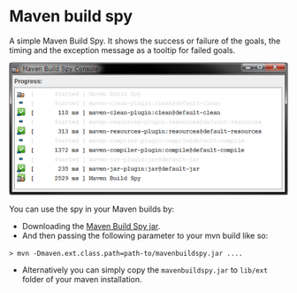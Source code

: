 # Maven build spy

A simple Maven Build Spy. It shows the success or failure of the goals, the timing and the exception message as a tooltip for failed goals.

![Screenshot](../org.eclipse.m2e.core.ui.phasesandgoals/mavenbuildspy.png)

You can use the spy in your Maven builds by:

- Downloading the [Maven Build Spy jar](https://github.com/sandipchitale/m2e-phasesandgoals/blob/master/org.eclipse.m2e.core.ui.phasesandgoals/mavenbuildspy/mavenbuildspy.jar).
- And then passing the following parameter to your mvn build like so:

`> mvn -Dmaven.ext.class.path=path-to/mavenbuildspy.jar ....`

- Alternatively you can simply copy the `mavenbuildspy.jar` to `lib/ext` folder of your maven installation.
